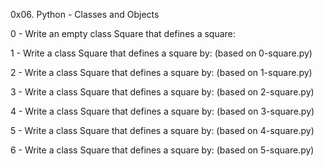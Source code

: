 0x06. Python - Classes and Objects

0 - Write an empty class Square that defines a square:

1 - Write a class Square that defines a square by: (based on 0-square.py)

2 - Write a class Square that defines a square by: (based on 1-square.py)

3 - Write a class Square that defines a square by: (based on 2-square.py)

4 - Write a class Square that defines a square by: (based on 3-square.py)

5 - Write a class Square that defines a square by: (based on 4-square.py)

6 - Write a class Square that defines a square by: (based on 5-square.py)
